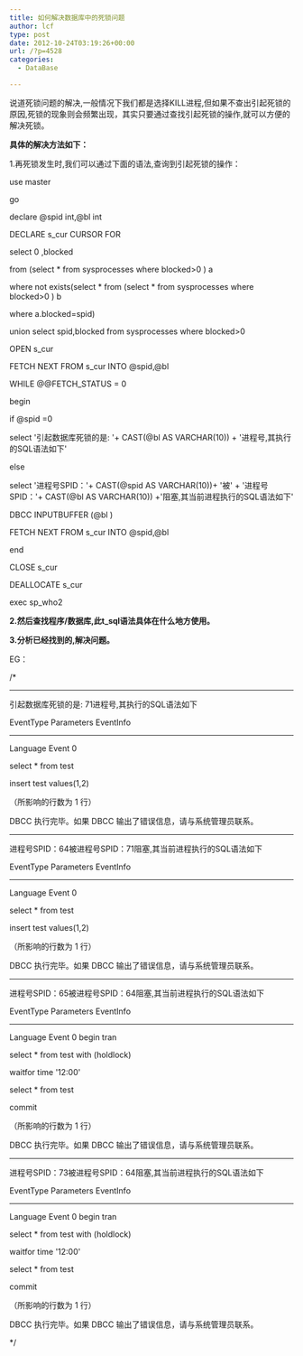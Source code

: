 ```yaml
---
title: 如何解决数据库中的死锁问题
author: lcf
type: post
date: 2012-10-24T03:19:26+00:00
url: /?p=4528
categories:
  - DataBase

---
```

说道死锁问题的解决,一般情况下我们都是选择KILL进程,但如果不查出引起死锁的原因,死锁的现象则会频繁出现，其实只要通过查找引起死锁的操作,就可以方便的解决死锁。

**具体的解决方法如下：**

1.再死锁发生时,我们可以通过下面的语法,查询到引起死锁的操作：


use master

go

declare @spid int,@bl int

DECLARE s_cur CURSOR FOR

select 0 ,blocked

from (select * from sysprocesses where blocked>0 ) a

where not exists(select \* from (select \* from sysprocesses where blocked>0 ) b

where a.blocked=spid)

union select spid,blocked from sysprocesses where blocked>0

OPEN s_cur

FETCH NEXT FROM s_cur INTO @spid,@bl

WHILE @@FETCH_STATUS = 0

begin

if @spid =0

select '引起数据库死锁的是: '+ CAST(@bl AS VARCHAR(10)) + '进程号,其执行的SQL语法如下'

else

select '进程号SPID：'+ CAST(@spid AS VARCHAR(10))+ '被' + '进程号SPID：'+ CAST(@bl AS VARCHAR(10)) +'阻塞,其当前进程执行的SQL语法如下'

DBCC INPUTBUFFER (@bl )

FETCH NEXT FROM s_cur INTO @spid,@bl

end

CLOSE s_cur

DEALLOCATE s_cur


exec sp_who2

**2.然后查找程序/数据库,此t_sql语法具体在什么地方使用。**

**3.分析已经找到的,解决问题。**


EG：


/*

-------------------

引起数据库死锁的是: 71进程号,其执行的SQL语法如下


EventType Parameters EventInfo

----- ---- ----------

Language Event 0

select * from test

insert test values(1,2)

（所影响的行数为 1 行）


DBCC 执行完毕。如果 DBCC 输出了错误信息，请与系统管理员联系。


--------------------

进程号SPID：64被进程号SPID：71阻塞,其当前进程执行的SQL语法如下


EventType Parameters EventInfo

----- ---- -----------

Language Event 0

select * from test

insert test values(1,2)

（所影响的行数为 1 行）


DBCC 执行完毕。如果 DBCC 输出了错误信息，请与系统管理员联系。


---------------------

进程号SPID：65被进程号SPID：64阻塞,其当前进程执行的SQL语法如下


EventType Parameters EventInfo

----- ---- -------------

Language Event 0 begin tran

select * from test with (holdlock)

waitfor time '12:00'

select * from test

commit


（所影响的行数为 1 行）


DBCC 执行完毕。如果 DBCC 输出了错误信息，请与系统管理员联系。


-------------------

进程号SPID：73被进程号SPID：64阻塞,其当前进程执行的SQL语法如下


EventType Parameters EventInfo

----- ---- ----------

Language Event 0 begin tran

select * from test with (holdlock)

waitfor time '12:00'

select * from test

commit


（所影响的行数为 1 行）


DBCC 执行完毕。如果 DBCC 输出了错误信息，请与系统管理员联系。

*/
